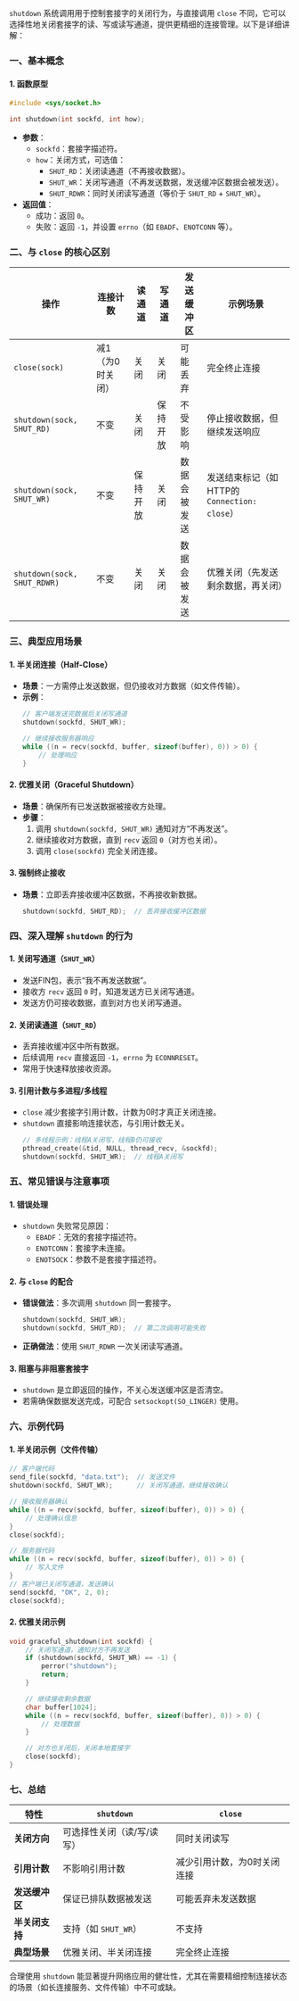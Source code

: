 `shutdown` 系统调用用于控制套接字的关闭行为，与直接调用 `close` 不同，它可以选择性地关闭套接字的读、写或读写通道，提供更精细的连接管理。以下是详细讲解：


### **一、基本概念**
#### 1. **函数原型**
```c
#include <sys/socket.h>

int shutdown(int sockfd, int how);
```
- **参数**：
  - `sockfd`：套接字描述符。
  - `how`：关闭方式，可选值：
    - `SHUT_RD`：关闭读通道（不再接收数据）。
    - `SHUT_WR`：关闭写通道（不再发送数据，发送缓冲区数据会被发送）。
    - `SHUT_RDWR`：同时关闭读写通道（等价于 `SHUT_RD` + `SHUT_WR`）。
- **返回值**：
  - 成功：返回 `0`。
  - 失败：返回 `-1`，并设置 `errno`（如 `EBADF`、`ENOTCONN` 等）。


### **二、与 `close` 的核心区别**
| **操作**       | **连接计数** | **读通道** | **写通道** | **发送缓冲区** | **示例场景**                     |
|----------------|--------------|------------|------------|----------------|----------------------------------|
| `close(sock)`  | 减1（为0时关闭） | 关闭       | 关闭       | 可能丢弃       | 完全终止连接                     |
| `shutdown(sock, SHUT_RD)` | 不变         | 关闭       | 保持开放   | 不受影响       | 停止接收数据，但继续发送响应     |
| `shutdown(sock, SHUT_WR)` | 不变         | 保持开放   | 关闭       | 数据会被发送   | 发送结束标记（如HTTP的 `Connection: close`） |
| `shutdown(sock, SHUT_RDWR)` | 不变      | 关闭       | 关闭       | 数据会被发送   | 优雅关闭（先发送剩余数据，再关闭） |


### **三、典型应用场景**
#### 1. **半关闭连接（Half-Close）**
- **场景**：一方需停止发送数据，但仍接收对方数据（如文件传输）。
- **示例**：
  ```c
  // 客户端发送完数据后关闭写通道
  shutdown(sockfd, SHUT_WR);
  
  // 继续接收服务器响应
  while ((n = recv(sockfd, buffer, sizeof(buffer), 0)) > 0) {
      // 处理响应
  }
  ```

#### 2. **优雅关闭（Graceful Shutdown）**
- **场景**：确保所有已发送数据被接收方处理。
- **步骤**：
  1. 调用 `shutdown(sockfd, SHUT_WR)` 通知对方“不再发送”。
  2. 继续接收对方数据，直到 `recv` 返回 `0`（对方也关闭）。
  3. 调用 `close(sockfd)` 完全关闭连接。

#### 3. **强制终止接收**
- **场景**：立即丢弃接收缓冲区数据，不再接收新数据。
  ```c
  shutdown(sockfd, SHUT_RD);  // 丢弃接收缓冲区数据
  ```


### **四、深入理解 `shutdown` 的行为**
#### 1. **关闭写通道（`SHUT_WR`）**
- 发送FIN包，表示“我不再发送数据”。
- 接收方 `recv` 返回 `0` 时，知道发送方已关闭写通道。
- 发送方仍可接收数据，直到对方也关闭写通道。

#### 2. **关闭读通道（`SHUT_RD`）**
- 丢弃接收缓冲区中所有数据。
- 后续调用 `recv` 直接返回 `-1`，`errno` 为 `ECONNRESET`。
- 常用于快速释放接收资源。

#### 3. **引用计数与多进程/多线程**
- `close` 减少套接字引用计数，计数为0时才真正关闭连接。
- `shutdown` 直接影响连接状态，与引用计数无关。
  ```c
  // 多线程示例：线程A关闭写，线程B仍可接收
  pthread_create(&tid, NULL, thread_recv, &sockfd);
  shutdown(sockfd, SHUT_WR);  // 线程A关闭写
  ```


### **五、常见错误与注意事项**
#### 1. **错误处理**
- `shutdown` 失败常见原因：
  - `EBADF`：无效的套接字描述符。
  - `ENOTCONN`：套接字未连接。
  - `ENOTSOCK`：参数不是套接字描述符。

#### 2. **与 `close` 的配合**
- **错误做法**：多次调用 `shutdown` 同一套接字。
  ```c
  shutdown(sockfd, SHUT_WR);
  shutdown(sockfd, SHUT_RD);  // 第二次调用可能失败
  ```
- **正确做法**：使用 `SHUT_RDWR` 一次关闭读写通道。

#### 3. **阻塞与非阻塞套接字**
- `shutdown` 是立即返回的操作，不关心发送缓冲区是否清空。
- 若需确保数据发送完成，可配合 `setsockopt(SO_LINGER)` 使用。


### **六、示例代码**
#### 1. **半关闭示例（文件传输）**
```c
// 客户端代码
send_file(sockfd, "data.txt");  // 发送文件
shutdown(sockfd, SHUT_WR);      // 关闭写通道，继续接收确认

// 接收服务器确认
while ((n = recv(sockfd, buffer, sizeof(buffer), 0)) > 0) {
    // 处理确认信息
}
close(sockfd);

// 服务器代码
while ((n = recv(sockfd, buffer, sizeof(buffer), 0)) > 0) {
    // 写入文件
}
// 客户端已关闭写通道，发送确认
send(sockfd, "OK", 2, 0);
close(sockfd);
```

#### 2. **优雅关闭示例**
```c
void graceful_shutdown(int sockfd) {
    // 关闭写通道，通知对方不再发送
    if (shutdown(sockfd, SHUT_WR) == -1) {
        perror("shutdown");
        return;
    }

    // 继续接收剩余数据
    char buffer[1024];
    while ((n = recv(sockfd, buffer, sizeof(buffer), 0)) > 0) {
        // 处理数据
    }

    // 对方也关闭后，关闭本地套接字
    close(sockfd);
}
```


### **七、总结**
| **特性**         | **`shutdown`**                 | **`close`**                    |
|------------------|--------------------------------|--------------------------------|
| **关闭方向**     | 可选择性关闭（读/写/读写）      | 同时关闭读写                   |
| **引用计数**     | 不影响引用计数                 | 减少引用计数，为0时关闭连接    |
| **发送缓冲区**   | 保证已排队数据被发送           | 可能丢弃未发送数据             |
| **半关闭支持**   | 支持（如 `SHUT_WR`）           | 不支持                         |
| **典型场景**     | 优雅关闭、半关闭连接           | 完全终止连接                   |

合理使用 `shutdown` 能显著提升网络应用的健壮性，尤其在需要精细控制连接状态的场景（如长连接服务、文件传输）中不可或缺。